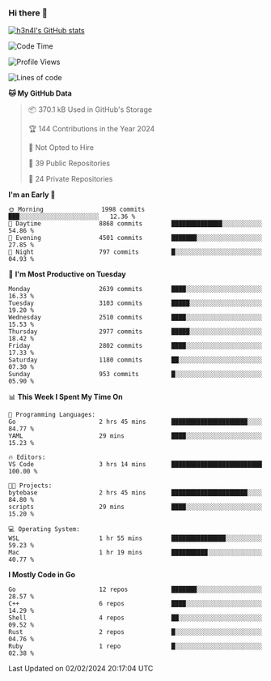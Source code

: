 ### Hi there 👋

[![h3n4l's GitHub stats](https://github-readme-stats.vercel.app/api?username=h3n4l&count_private=true&show_icons=true&theme=radical)](https://github.com/h3n4l/github-readme-stats)

<!--START_SECTION:waka-->
![Code Time](http://img.shields.io/badge/Code%20Time-1%2C836%20hrs%2017%20mins-blue)

![Profile Views](http://img.shields.io/badge/Profile%20Views-0-blue)

![Lines of code](https://img.shields.io/badge/From%20Hello%20World%20I%27ve%20Written-4.7%20million%20lines%20of%20code-blue)

**🐱 My GitHub Data** 

> 📦 370.1 kB Used in GitHub's Storage 
 > 
> 🏆 144 Contributions in the Year 2024
 > 
> 🚫 Not Opted to Hire
 > 
> 📜 39 Public Repositories 
 > 
> 🔑 24 Private Repositories 
 > 
**I'm an Early 🐤** 

```text
🌞 Morning                1998 commits        ███░░░░░░░░░░░░░░░░░░░░░░   12.36 % 
🌆 Daytime                8868 commits        ██████████████░░░░░░░░░░░   54.86 % 
🌃 Evening                4501 commits        ███████░░░░░░░░░░░░░░░░░░   27.85 % 
🌙 Night                  797 commits         █░░░░░░░░░░░░░░░░░░░░░░░░   04.93 % 
```
📅 **I'm Most Productive on Tuesday** 

```text
Monday                   2639 commits        ████░░░░░░░░░░░░░░░░░░░░░   16.33 % 
Tuesday                  3103 commits        █████░░░░░░░░░░░░░░░░░░░░   19.20 % 
Wednesday                2510 commits        ████░░░░░░░░░░░░░░░░░░░░░   15.53 % 
Thursday                 2977 commits        █████░░░░░░░░░░░░░░░░░░░░   18.42 % 
Friday                   2802 commits        ████░░░░░░░░░░░░░░░░░░░░░   17.33 % 
Saturday                 1180 commits        ██░░░░░░░░░░░░░░░░░░░░░░░   07.30 % 
Sunday                   953 commits         █░░░░░░░░░░░░░░░░░░░░░░░░   05.90 % 
```


📊 **This Week I Spent My Time On** 

```text
💬 Programming Languages: 
Go                       2 hrs 45 mins       █████████████████████░░░░   84.77 % 
YAML                     29 mins             ████░░░░░░░░░░░░░░░░░░░░░   15.23 % 

🔥 Editors: 
VS Code                  3 hrs 14 mins       █████████████████████████   100.00 % 

🐱‍💻 Projects: 
bytebase                 2 hrs 45 mins       █████████████████████░░░░   84.80 % 
scripts                  29 mins             ████░░░░░░░░░░░░░░░░░░░░░   15.20 % 

💻 Operating System: 
WSL                      1 hr 55 mins        ███████████████░░░░░░░░░░   59.23 % 
Mac                      1 hr 19 mins        ██████████░░░░░░░░░░░░░░░   40.77 % 
```

**I Mostly Code in Go** 

```text
Go                       12 repos            ███████░░░░░░░░░░░░░░░░░░   28.57 % 
C++                      6 repos             ████░░░░░░░░░░░░░░░░░░░░░   14.29 % 
Shell                    4 repos             ██░░░░░░░░░░░░░░░░░░░░░░░   09.52 % 
Rust                     2 repos             █░░░░░░░░░░░░░░░░░░░░░░░░   04.76 % 
Ruby                     1 repo              █░░░░░░░░░░░░░░░░░░░░░░░░   02.38 % 
```




 Last Updated on 02/02/2024 20:17:04 UTC
<!--END_SECTION:waka-->

